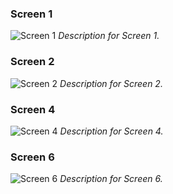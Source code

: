 ### Screen 1
![Screen 1](https://github.com/user-attachments/assets/752c8659-e666-4274-84e8-37a2bc432031)
*Description for Screen 1.*

### Screen 2
![Screen 2](https://github.com/user-attachments/assets/ff5b5c5a-da9d-4739-97e5-5e2772eebd02)
*Description for Screen 2.*

### Screen 4
![Screen 4](https://github.com/user-attachments/assets/ce768285-7a4c-457c-9741-9b6ad2701bf3)
*Description for Screen 4.*

### Screen 6
![Screen 6](https://github.com/user-attachments/assets/54c80a7c-d3dc-4caf-8b93-3247452e57a0)
*Description for Screen 6.*
